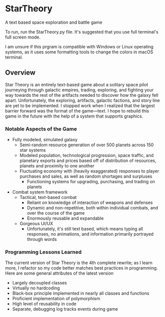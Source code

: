 # StarTheory
A text based space exploration and battle game

To run, run the StarTheory.py file. It's suggested that you use full terminal's full screen mode. 

I am unsure if this prgram is compatible with Windows or Linux operating systems, as it uses some
formatting tools to change the colors in macOS terminal. 

## Overview
Star Theory is an entirely text-based game about a solitary space pilot journeying through galactic empires, trading, exploring, and fighting your way towards the rest of the artifacts needed to discover how the galaxy fell apart. Unfortunately, the exploring, artifacts, galactic factions, and story line are yet to be implemented. I stopped work when I realized that the largest barrier forward was the format of the game—text. I hope to rebuild this game in the future with the help of a system that supports graphics.

### Notable Aspects of the Game
* Fully modeled, simulated galaxy
  * Semi-random resource generation of over 500 planets across 150 star systems
  * Modeled population, technological progression, space traffic, and planetary exports and prices based off of distribution of resources, planets and proximity to one another
  * Fluctuating economy with (heavily exaggerated) responses to player purchases and sales, as well as random shortages and surpluses
    * Functioning systems for upgrading, purchasing, and trading on planets
* Combat system framework
  * Tactical, text-based combat
    * Reliant on knowledge of interaction of weapons and defenses
    * Dynamic and non-repetitive, both within individual combats, and over the course of the game
    * Enormously reusable and expandable
  * Gorgeous UI/UX
    * Unfortunately, it's still text based, which means typing all responses, no animations, and information primarily portrayed through words

### Programming Lessons Learned
The current version of Star Theory is the 4th complete rewrite; as I learn more, I refactor so my code better matches best practices in programming. Here are some general attributes of the latest version
* Largely decoupled classes
* Virtually no hardcoding
* Black-box principle implemented in nearly all classes and functions
* Proficient implementation of polymorphism
* High level of reusability in code
* Separate, debugging log tracks events during game
